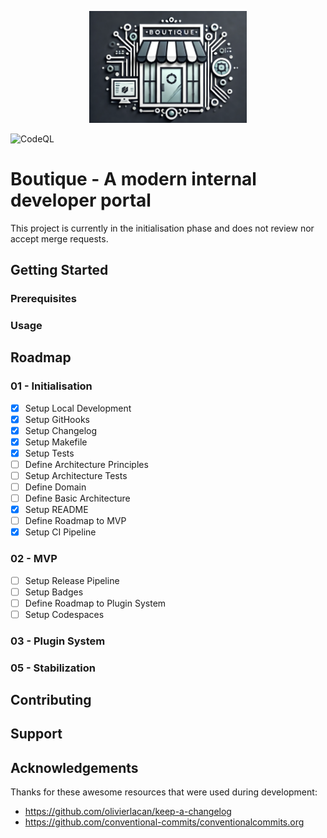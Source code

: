 <p align="center">
    <a href="https://github.com/baking-bread/boutique" target="_blank">
        <img width="50%" src="./assets/logo.png" alt="Boutique logo">
    </a>
</p>

![CodeQL](https://github.com/baking-bread/boutique/actions/workflows/codeql.yaml/badge.svg?branch=main&event=push)

# Boutique - A modern internal developer portal

This project is currently in the initialisation phase and does not review nor accept merge requests.

## Getting Started

### Prerequisites

### Usage

## Roadmap

### 01 - Initialisation

- [x] Setup Local Development
- [x] Setup GitHooks
- [x] Setup Changelog
- [x] Setup Makefile
- [x] Setup Tests
- [ ] Define Architecture Principles
- [ ] Setup Architecture Tests
- [ ] Define Domain
- [ ] Define Basic Architecture
- [x] Setup README
- [ ] Define Roadmap to MVP
- [x] Setup CI Pipeline

### 02 - MVP

- [ ] Setup Release Pipeline
- [ ] Setup Badges
- [ ] Define Roadmap to Plugin System
- [ ] Setup Codespaces

### 03 - Plugin System

### 05 - Stabilization

## Contributing

## Support

## Acknowledgements

Thanks for these awesome resources that were used during development:

- https://github.com/olivierlacan/keep-a-changelog
- https://github.com/conventional-commits/conventionalcommits.org